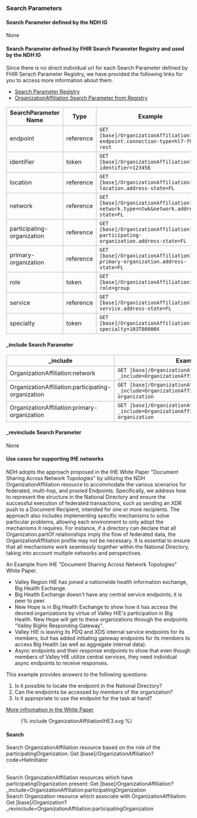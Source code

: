 ### Search Parameters
#### Search Parameter defined by the NDH IG
None

#### Search Parameter defined by FHIR Search Parameter Registry and used by the NDH IG 
Since there is no direct individual url for each Search Parameter defined by FHIR Serach Parameter Registry, we have provided the following links for you to access more information about them.

- [Search Parameter Registry](https://hl7.org/fhir/R4/searchparameter-registry.html)  
- [OrganizationAffiliation Search Parameter from Registry](https://hl7.org/fhir/R4/organizationaffiliation.html#search)

<style>
    
    th{border: solid 2px lightgrey;}
    td{border: solid 2px lightgrey;}
</style>


| **SearchParameter Name** | **Type** | **Example** |
|--------------------------|----------|-------------|
| endpoint | reference |`GET [base]/OrganizationAffiliation?endpoint.connection-type=hl7-fhir-rest` |
| identifier | token |`GET [base]/OrganizationAffiliation?identifier=123456` |
| location | reference |`GET [base]/OrganizationAffiliation?location.address-state=FL` |
| network |  reference |`GET [base]/OrganizationAffiliation?network.type=ntwk&network.address-state=FL` |
| participating-organization | reference |`GET [base]/OrganizationAffiliation?participating-organization.address-state=FL` |
| primary-organization | reference |`GET [base]/OrganizationAffiliation?primary-organization.address-state=FL` |
| role | token |`GET [base]/OrganizationAffiliation?role=group` |
| service | reference |`GET [base]/OrganizationAffiliation?service.address-state=FL` |
| specialty | token |`GET [base]/OrganizationAffiliation?specialty=103T00000X` |


#### _include Search Parameter
<style>  
    th{border: solid 2px lightgrey;}
    td{border: solid 2px lightgrey;}
</style>

| **_include** | **Example** |
|--------------|-------------|
| OrganizationAffiliation:network |`GET [base]/OrganizationAffiliation?_include=OrganizationAffiliation:network` |
| OrganizationAffiliation:participating-organization |`GET [base]/OrganizationAffiliation?_include=OrganizationAffiliation:participating-organization` |
| OrganizationAffiliation:primary-organization |`GET [base]/OrganizationAffiliation?_include=OrganizationAffiliation:primary-organization` |

#### _revinclude Search Parameter
None

#### Use cases for supporting IHE networks
NDH adopts the approach proposed in the IHE White Paper "Document Sharing Across Network Topologies" by utilizing the NDH OrganizationAffiliation resource to accommodate the various scenarios for federated, multi-hop, and proxied Endpoints. Specifically, we address how to represent the structure in the National Directory and ensure the successful execution of federated transactions, such as sending an XDR push to a Document Recipient, intended for one or more recipients. The approach also includes implementing specific mechanisms to solve particular problems, allowing each environment to only adopt the mechanisms it requires. For instance, if a directory can declare that all Organization.partOf relationships imply the flow of federated data, the OrganizationAffiliation profile may not be necessary. It is essential to ensure that all mechanisms work seamlessly together within the National Directory, taking into account multiple networks and perspectives.

An Example from IHE  "Document Sharing Across Network Topologies" White Paper. 
- Valley Region HIE has joined a nationwide health information exchange, Big Health Exchange.
- Big Health Exchange doesn't have any central service endpoints; it is peer to peer.
- New Hope is in Big Health Exchange to show how it has access the desired organizations by virtue of Valley HIE's participation in Big Health. New Hope will get to these organizations through the endpoints "Valley BigHx Responding Gateway".
- Valley HIE is leaving its PDQ and XDS internal service endpoints for its members, but has added initiating gateway endpoints for its members to access Big Health (as well as aggregate internal data).
- Async endpoints and their response endpoints to show that even though members of Valley HIE utilize central services, they need individual async endpoints to receive responses.

This example provides answers to the following questions: 
1. Is it possible to locate the endpoint in the National Directory? 
2. Can the endpoints be accessed by members of the organization? 
3. Is it appropriate to use the endpoint for the task at hand?

[More infromation in the White Paper](https://github.com/ihe/iti.topologies/blob/main/topologies.md#518-document-access-putting-it-all-together)

<figure>
    {% include OrganizationAffiliationIHE3.svg %}
    <figcaption> </figcaption>
</figure>

#### Search 
Search OrganizationAffiliation resource based on the role of the participatingOrganization:
Get [base]/OrganizationAffiliation?code=HieInitiator  

<br/>
Search OrganizationAffiliation resources which have participatingOrganization present:
Get [base]/OrganizationAffiliation?_include=OrganizationAffiliation:participatingOrganization  

<br/>
Search Organization resource which associate with OrganizationAffiliation:
Get [base]/Organization?_revinclude=OrganizationAffiliation:participatingOrganization